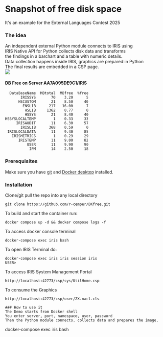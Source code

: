 # Snapshot of free disk space
It's an example for the External Languages Contest 2025   
### The idea
An independent external Python module connects to IRIS using  
IRIS Native API for Python collects disk data and transforms  
the findings in a barchart and a table with numeric details.  
Data collection happens inside IRIS, graphics are prepared in Python   
The final results are embedded in a CSP page.  
<img src=https://github.com/r-cemper/DKfree/blob/master/tab.jpg>    
#### DB Free on Server AA7A095DE9C1/IRIS  
````
  DataBaseName  MBtotal  MBfree  %free    
       IRISSYS       70    3.20      5   
      HSCUSTOM       21    8.50     40  
        ENSLIB      217   16.00      7   
         HSLIB     1362    0.77      0   
         HSSYS       21    8.40     40   
HSSYSLOCALTEMP        1    0.33     33   
     IRISAUDIT       11    6.30     57  
       IRISLIB      368    0.59      0  
 IRISLOCALDATA       11    9.40     85   
   IRISMETRICS        1    0.29     29  
      IRISTEMP       11    9.00     82   
          USER       11    9.90     90   
           IPM       14    2.50     18   
````
           
### Prerequisites
Make sure you have [git](https://git-scm.com/book/en/v2/Getting-Started-Installing-Git) and [Docker desktop](https://www.docker.com/products/docker-desktop) installed.
### Installation
Clone/git pull the repo into any local directory
```
git clone https://github.com/r-cemper/DKfree.git
```
To build and start the container run:
```
docker compose up -d && docker compose logs -f
```
To access docker console terminal
```
docker-compose exec iris bash
```
To open IRIS Terminal do:
```
docker-compose exec iris iris session iris
USER>
```
To access IRIS System Management Portal
```
http://localhost:42773/csp/sys/UtilHome.csp
```
To consume the Graphics
```
http://localhost:42773/csp/user/ZX.nacl.cls
```
```
### How to use it
The Demo starts from Docker shell  
You enter server, port, namespace, user, password  
Then the Python module connects, collects data and prepares the image.   
```
docker-compose exec iris bash

```


   
